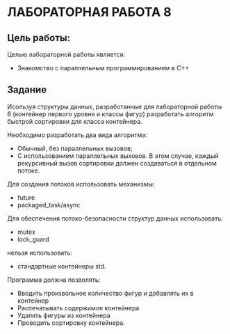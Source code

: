 # ЛАБОРАТОРНАЯ РАБОТА 8
## Цель работы:
Целью лабораторной работы является:
- Знакомство с параллельным программированием в С++

## Задание
Исользуя структуры данных, разработанные для лабораторной работы 6 (контейнер первого уровня и классы фигур) разработать алгоритм быстрой сортировки для класса контейнера.

Необходимо разработать два вида алгоритма:
- Обычный, без параллельных вызовов;
- С использованием параллельных выховов. В этом случае, каждый рекурсивный вызов сортировки должен создаваться в отдельном потоке.

Для создания потоков использовать механизмы:
- future
- packaged_task/async

Для обеспечения потоко-безопасности структур данных использовать:
- mutex
- lock_guard

нельзя использовать:
- стандартные контейнеры std.

Программа должна позволять:
- Вводить произвольное количество фигур и добавлять их в контейнер
- Распечатывать содержимое контейнера
- Удалять фигуры из контейнера
- Проводить сортировку контейнера.
